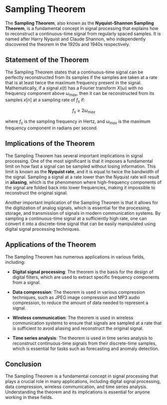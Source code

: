 # Sampling Theorem

The **Sampling Theorem**, also known as the **Nyquist-Shannon Sampling Theorem**, is a fundamental concept in signal processing that explains how to reconstruct a continuous-time signal from regularly spaced samples. It is named after Harry Nyquist and Claude Shannon, who independently discovered the theorem in the 1920s and 1940s respectively.

## Statement of the Theorem

The Sampling Theorem states that a continuous-time signal can be perfectly reconstructed from its samples if the samples are taken at a rate that is at least twice the maximum frequency present in the signal. Mathematically, if a signal $x(t)$ has a Fourier transform $X(\omega)$ with no frequency component above $\omega_{max}$, then it can be reconstructed from its samples $x[n]$ at a sampling rate of $f_s$ if:

$$ f_s \geq 2\omega_{max} $$

where $f_s$ is the sampling frequency in Hertz, and $\omega_{max}$ is the maximum frequency component in radians per second.

## Implications of the Theorem

The Sampling Theorem has several important implications in signal processing. One of the most significant is that it imposes a fundamental limit on how fast a signal can be sampled without losing information. This limit is known as the **Nyquist rate**, and it is equal to twice the bandwidth of the signal. Sampling a signal at a rate lower than the Nyquist rate will result in **aliasing**, which is the phenomenon where high-frequency components of the signal are folded back into lower frequencies, making it impossible to reconstruct the original signal.

Another important implication of the Sampling Theorem is that it allows for the digitization of analog signals, which is essential for the processing, storage, and transmission of signals in modern communication systems. By sampling a continuous-time signal at a sufficiently high rate, one can convert it into a discrete-time signal that can be easily manipulated using digital signal processing techniques.

## Applications of the Theorem

The Sampling Theorem has numerous applications in various fields, including:

- **Digital signal processing**: The theorem is the basis for the design of digital filters, which are used to extract specific frequency components from a signal.

- **Data compression**: The theorem is used in various compression techniques, such as JPEG image compression and MP3 audio compression, to reduce the amount of data needed to represent a signal.

- **Wireless communication**: The theorem is used in wireless communication systems to ensure that signals are sampled at a rate that is sufficient to avoid aliasing and reconstruct the original signal.

- **Time series analysis**: The theorem is used in time series analysis to reconstruct continuous-time signals from their discrete-time samples, which is essential for tasks such as forecasting and anomaly detection.

## Conclusion

The Sampling Theorem is a fundamental concept in signal processing that plays a crucial role in many applications, including digital signal processing, data compression, wireless communication, and time series analysis. Understanding the theorem and its implications is essential for anyone working in these fields.
